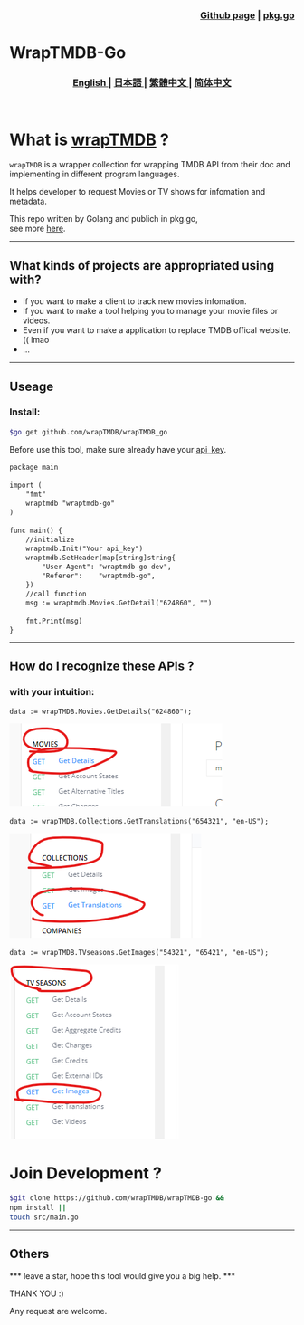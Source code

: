 
<h3 align="right">
<a href="https://github.com/wrapTMDB/wrapTMDB-go">Github page</a> |
<a href="https://pkg.go.dev/github.com/wrapTMDB/wraptmdb_go">pkg.go</a>  
</h3>


# WrapTMDB-Go  
<h3>
<p align="center">
<a href="README.md"> English </a>|
<a href="/docs/README_ja.md"> 日本語 </a>|
<a href="/docs/README_zh-tw.md"> 繁體中文 </a>|
<a href="/docs/README_zh-cn.md"> 简体中文 </a>
</p>
</h3>
<br/>

# What is [wrapTMDB](https://github.com/wrapTMDB/wrapTMDB) ?

```wrapTMDB``` is a wrapper collection for wrapping TMDB API from their doc and implementing in different program languages.

It helps developer to request Movies or TV shows for infomation and metadata.<br/>

This repo written by Golang and publich in pkg.go,<br/>
see more  [here](https://github.com/wrapTMDB/wrapTMDB).
___
## What kinds of projects are appropriated using with?

- If you want to make a client to track new movies infomation.
- If you want to make a tool helping you to manage your movie files or videos.
- Even if you want to make a application to replace TMDB offical website. (( lmao
- ...

___
## Useage

### Install:

```bash
$go get github.com/wrapTMDB/wrapTMDB_go
```

Before use this tool, make sure already have your [api_key](https://developers.themoviedb.org/3/getting-started/authentication).
<br/>

``` golang
package main

import (
	"fmt"
	wraptmdb "wraptmdb-go"
)

func main() {
	//initialize
	wraptmdb.Init("Your api_key")
	wraptmdb.SetHeader(map[string]string{
		"User-Agent": "wraptmdb-go dev",
		"Referer":    "wraptmdb-go",
	})
	//call function
	msg := wraptmdb.Movies.GetDetail("624860", "")

	fmt.Print(msg)
}

```
___

## How do I recognize these APIs ?

### with your intuition:

```golang
data := wrapTMDB.Movies.GetDetails("624860");
```
![alt text](docs/172714.png)

```golang
data := wrapTMDB.Collections.GetTranslations("654321", "en-US");
```
![alt text](docs/172927.png)

```golang
data := wrapTMDB.TVseasons.GetImages("54321", "65421", "en-US");
```
![alt text](docs/172331.png)



# Join Development ?
```bash
$git clone https://github.com/wrapTMDB/wrapTMDB-go &&
npm install ||
touch src/main.go
```

___
## Others

*** leave a star,  hope this tool would give you a big help. ***

THANK YOU :)

Any request are welcome.